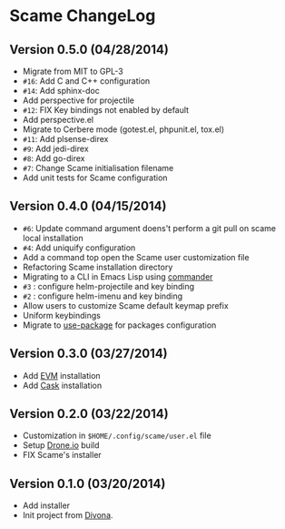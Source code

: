 # Scame ChangeLog

## Version 0.5.0 (04/28/2014)

- Migrate from MIT to GPL-3
- `#16`: Add C and C++ configuration
- `#14`: Add sphinx-doc
- Add perspective for projectile
- `#12`: FIX Key bindings not enabled by default
- Add perspective.el
- Migrate to Cerbere mode (gotest.el, phpunit.el, tox.el)
- `#11`: Add plsense-direx
- `#9`: Add jedi-direx
- `#8`: Add go-direx
- `#7`: Change Scame initialisation filename
- Add unit tests for Scame configuration

## Version 0.4.0 (04/15/2014)

- `#6`: Update command argument doens't perform a git pull on scame local installation
- `#4`: Add uniquify configuration
- Add a command top open the Scame user customization file
- Refactoring Scame installation directory
- Migrating to a CLI in Emacs Lisp using [commander](https://github.com/rejeep/commander.el)
- `#3` : configure helm-projectile and key binding
- `#2` : configure helm-imenu and key binding
- Allow users to customize Scame default keymap prefix
- Uniform keybindings
- Migrate to [use-package](https://github.com/jwiegley/use-package) for packages configuration

## Version 0.3.0 (03/27/2014)

- Add [EVM](https://github.com/rejeep/evm) installation
- Add [Cask](https://github.com/cask/cask) installation

## Version 0.2.0 (03/22/2014)

- Customization in ``$HOME/.config/scame/user.el`` file
- Setup [Drone.io](https://drone.io) build
- FIX Scame's installer

## Version 0.1.0 (03/20/2014)

- Add installer
- Init project from [Divona](https://github.com/nlamirault/divona).
